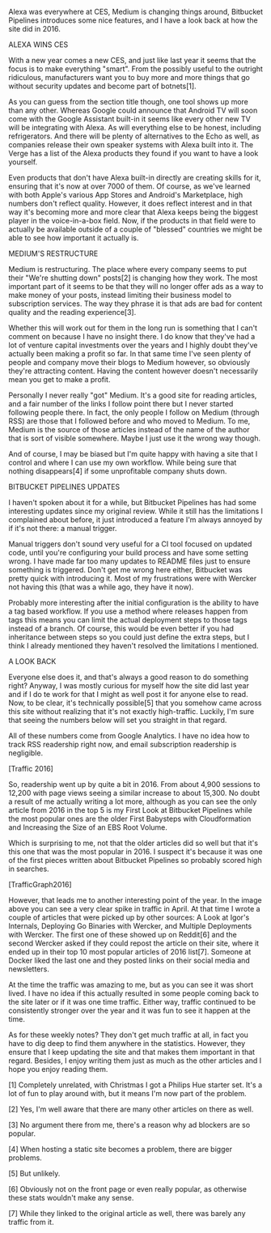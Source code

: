 Alexa was everywhere at CES, Medium is changing things around, Bitbucket Pipelines introduces some nice features, and I have a look back at how the site did in 2016.



ALEXA WINS CES


With a new year comes a new CES, and just like last year it seems that the focus is to make everything "smart". From the possibly useful to the outright ridiculous, manufacturers want you to buy more and more things that go without security updates and become part of botnets[1].

As you can guess from the section title though, one tool shows up more than any other. Whereas Google could announce that Android TV will soon come with the Google Assistant built-in it seems like every other new TV will be integrating with Alexa. As will everything else to be honest, including refrigerators. And there will be plenty of alternatives to the Echo as well, as companies release their own speaker systems with Alexa built into it. The Verge has a list of the Alexa products they found if you want to have a look yourself.

Even products that don't have Alexa built-in directly are creating skills for it, ensuring that it's now at over 7000 of them. Of course, as we've learned with both Apple's various App Stores and Android's Marketplace, high numbers don't reflect quality. However, it does reflect interest and in that way it's becoming more and more clear that Alexa keeps being the biggest player in the voice-in-a-box field. Now, if the products in that field were to actually be available outside of a couple of "blessed" countries we might be able to see how important it actually is.



MEDIUM'S RESTRUCTURE


Medium is restructuring. The place where every company seems to put their "We're shutting down" posts[2] is changing how they work. The most important part of it seems to be that they will no longer offer ads as a way to make money of your posts, instead limiting their business model to subscription services. The way they phrase it is that ads are bad for content quality and the reading experience[3].

Whether this will work out for them in the long run is something that I can't comment on because I have no insight there. I do know that they've had a lot of venture capital investments over the years and I highly doubt they've actually been making a profit so far. In that same time I've seen plenty of people and company move their blogs to Medium however, so obviously they're attracting content. Having the content however doesn't necessarily mean you get to make a profit.

Personally I never really "got" Medium. It's a good site for reading articles, and a fair number of the links I follow point there but I never started following people there. In fact, the only people I follow on Medium (through RSS) are those that I followed before and who moved to Medium. To me, Medium is the source of those articles instead of the name of the author that is sort of visible somewhere. Maybe I just use it the wrong way though.

And of course, I may be biased but I'm quite happy with having a site that I control and where I can use my own workflow. While being sure that nothing disappears[4] if some unprofitable company shuts down.



BITBUCKET PIPELINES UPDATES


I haven't spoken about it for a while, but Bitbucket Pipelines has had some interesting updates since my original review. While it still has the limitations I complained about before, it just introduced a feature I'm always annoyed by if it's not there: a manual trigger.

Manual triggers don't sound very useful for a CI tool focused on updated code, until you're configuring your build process and have some setting wrong. I have made far too many updates to README files just to ensure something is triggered. Don't get me wrong here either, Bitbucket was pretty quick with introducing it. Most of my frustrations were with Wercker not having this (that was a while ago, they have it now).

Probably more interesting after the initial configuration is the ability to have a tag based workflow. If you use a method where releases happen from tags this means you can limit the actual deployment steps to those tags instead of a branch. Of course, this would be even better if you had inheritance between steps so you could just define the extra steps, but I think I already mentioned they haven't resolved the limitations I mentioned.



A LOOK BACK


Everyone else does it, and that's always a good reason to do something right? Anyway, I was mostly curious for myself how the site did last year and if I do te work for that I might as well post it for anyone else to read. Now, to be clear, it's technically possible[5] that you somehow came across this site without realizing that it's not exactly high-traffic. Luckily, I'm sure that seeing the numbers below will set you straight in that regard.

All of these numbers come from Google Analytics. I have no idea how to track RSS readership right now, and email subscription readership is negligible.

[Traffic 2016]

So, readership went up by quite a bit in 2016. From about 4,900 sessions to 12,200 with page views seeing a similar increase to about 15,300. No doubt a result of me actually writing a lot more, although as you can see the only article from 2016 in the top 5 is my First Look at Bitbucket Pipelines while the most popular ones are the older First Babysteps with Cloudformation and Increasing the Size of an EBS Root Volume.

Which is surprising to me, not that the older articles did so well but that it's this one that was the most popular in 2016. I suspect it's because it was one of the first pieces written about Bitbucket Pipelines so probably scored high in searches.

[TrafficGraph2016]

However, that leads me to another interesting point of the year. In the image above you can see a very clear spike in traffic in April. At that time I wrote a couple of articles that were picked up by other sources: A Look at Igor's Internals, Deploying Go Binaries with Wercker, and Multiple Deployments with Wercker. The first one of these showed up on Reddit[6] and the second Wercker asked if they could repost the article on their site, where it ended up in their top 10 most popular articles of 2016 list[7]. Someone at Docker liked the last one and they posted links on their social media and newsletters.

At the time the traffic was amazing to me, but as you can see it was short lived. I have no idea if this actually resulted in some people coming back to the site later or if it was one time traffic. Either way, traffic continued to be consistently stronger over the year and it was fun to see it happen at the time.

As for these weekly notes? They don't get much traffic at all, in fact you have to dig deep to find them anywhere in the statistics. However, they ensure that I keep updating the site and that makes them important in that regard. Besides, I enjoy writing them just as much as the other articles and I hope you enjoy reading them.

[1] Completely unrelated, with Christmas I got a Philips Hue starter set. It's a lot of fun to play around with, but it means I'm now part of the problem.

[2] Yes, I'm well aware that there are many other articles on there as well.

[3] No argument there from me, there's a reason why ad blockers are so popular.

[4] When hosting a static site becomes a problem, there are bigger problems.

[5] But unlikely.

[6] Obviously not on the front page or even really popular, as otherwise these stats wouldn't make any sense.

[7] While they linked to the original article as well, there was barely any traffic from it.
